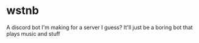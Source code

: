 # wstnb

A discord bot I'm making for a server I guess?
It'll just be a boring bot that plays music and stuff
